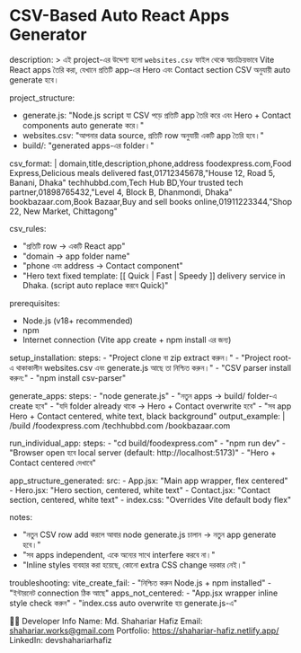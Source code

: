 # CSV-Based Auto React Apps Generator

description: >
  এই project-এর উদ্দেশ্য হলো `websites.csv` ফাইল থেকে স্বয়ংক্রিয়ভাবে
  Vite React apps তৈরি করা, যেখানে প্রতিটি app-এর Hero এবং Contact section
  CSV অনুযায়ী auto generate হবে।

project_structure:
  - generate.js: "Node.js script যা CSV পড়ে প্রতিটি app তৈরি করে এবং Hero + Contact components auto generate করে।"
  - websites.csv: "আপনার data source, প্রতিটি row অনুযায়ী একটি app তৈরি হবে।"
  - build/: "generated apps-এর folder।"

csv_format: |
  domain,title,description,phone,address
  foodexpress.com,Food Express,Delicious meals delivered fast,01712345678,"House 12, Road 5, Banani, Dhaka"
  techhubbd.com,Tech Hub BD,Your trusted tech partner,01898765432,"Level 4, Block B, Dhanmondi, Dhaka"
  bookbazaar.com,Book Bazaar,Buy and sell books online,01911223344,"Shop 22, New Market, Chittagong"

csv_rules:
  - "প্রতিটি row → একটি React app"
  - "domain → app folder name"
  - "phone এবং address → Contact component"
  - "Hero text fixed template: [[ Quick | Fast | Speedy ]] delivery service in Dhaka. (script auto replace করবে Quick)"

prerequisites:
  - Node.js (v18+ recommended)
  - npm
  - Internet connection (Vite app create + npm install এর জন্য)

setup_installation:
  steps:
    - "Project clone বা zip extract করুন।"
    - "Project root-এ থাকাকালীন websites.csv এবং generate.js আছে তা নিশ্চিত করুন।"
    - "CSV parser install করুন:"
    - "npm install csv-parser"

generate_apps:
  steps:
    - "node generate.js"
    - "নতুন apps → build/ folder-এ create হবে"
    - "যদি folder already থাকে → Hero + Contact overwrite হবে"
    - "সব app Hero + Contact centered, white text, black background"
  output_example: |
    /build
       /foodexpress.com
       /techhubbd.com
       /bookbazaar.com

run_individual_app:
  steps:
    - "cd build/foodexpress.com"
    - "npm run dev"
    - "Browser open হবে local server (default: http://localhost:5173)"
    - "Hero + Contact centered দেখাবে"

app_structure_generated:
  src:
    - App.jsx: "Main app wrapper, flex centered"
    - Hero.jsx: "Hero section, centered, white text"
    - Contact.jsx: "Contact section, centered, white text"
    - index.css: "Overrides Vite default body flex"

notes:
  - "নতুন CSV row add করলে আবার node generate.js চালান → নতুন app generate হবে।"
  - "সব apps independent, একে অন্যের সাথে interfere করবে না।"
  - "Inline styles ব্যবহার করা হয়েছে, কোনো extra CSS change দরকার নেই।"

troubleshooting:
  vite_create_fail:
    - "নিশ্চিত করুন Node.js + npm installed"
    - "ইন্টারনেট connection ঠিক আছে"
  apps_not_centered:
    - "App.jsx wrapper inline style check করুন"
    - "index.css auto overwrite হয় generate.js-এ"

👨‍💻 Developer Info
Name: Md. Shahariar Hafiz
Email: shahariar.works@gmail.com
Portfolio: https://shahariar-hafiz.netlify.app/
LinkedIn: devshahariarhafiz
